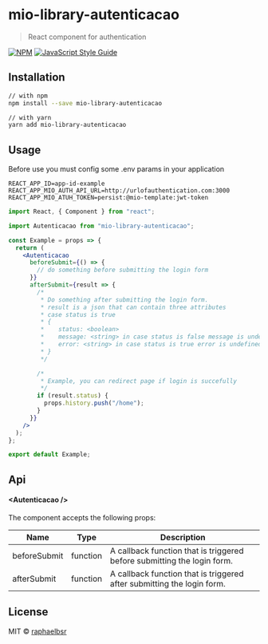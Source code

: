 # mio-library-autenticacao

> React component for authentication

[![NPM](https://img.shields.io/npm/v/mio-library-autenticacao.svg)](https://www.npmjs.com/package/mio-library-autenticacao) [![JavaScript Style Guide](https://img.shields.io/badge/code_style-standard-brightgreen.svg)](https://standardjs.com)

## Installation

```bash
// with npm
npm install --save mio-library-autenticacao

// with yarn
yarn add mio-library-autenticacao

```

## Usage

Before use you must config some .env params in your application

```env
REACT_APP_ID=app-id-example
REACT_APP_MIO_AUTH_API_URL=http://urlofauthentication.com:3000
REACT_APP_MIO_ATUH_TOKEN=persist:@mio-template:jwt-token
```

```jsx
import React, { Component } from "react";

import Autenticacao from "mio-library-autenticacao";

const Example = props => {
  return (
    <Autenticacao
      beforeSubmit={() => {
        // do something before submitting the login form
      }}
      afterSubmit={result => {
        /*
         * Do something after submitting the login form.
         * result is a json that can contain three attributes
         * case status is true
         * {
         *    status: <boolean>
         *    message: <string> in case status is false message is undefined
         *    error: <string> in case status is true error is undefined
         * }
         */

        /*
         * Example, you can redirect page if login is succefully
         */
        if (result.status) {
          props.history.push("/home");
        }
      }}
    />
  );
};

export default Example;
```

## Api

#### &lt;Autenticacao />

The component accepts the following props:

| Name         | Type     | Description                                                             |
| ------------ | -------- | ----------------------------------------------------------------------- |
| beforeSubmit | function | A callback function that is triggered before submitting the login form. |
| afterSubmit  | function | A callback function that is triggered after submitting the login form.  |

## License

MIT © [raphaelbsr](https://github.com/raphaelbsr)
